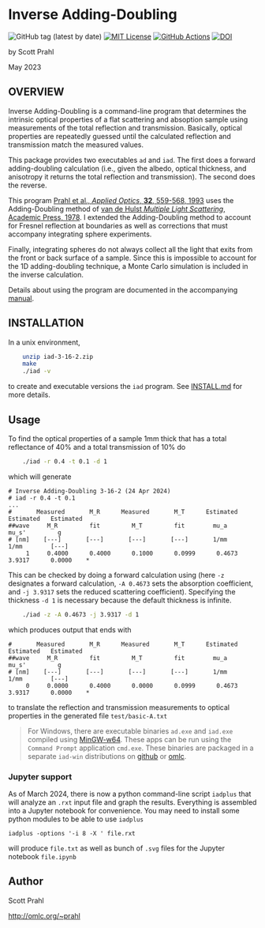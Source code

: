 # Inverse Adding-Doubling

![GitHub tag (latest by date)](https://img.shields.io/github/v/tag/scottprahl/iad?label=latest)
[![MIT License](https://img.shields.io/badge/MIT-license-yellow.svg)](https://github.com/scottprahl/miepython/blob/master/LICENSE.txt)
[![GitHub Actions](https://github.com/scottprahl/iad/actions/workflows/make.yml/badge.svg)](https://github.com/scottprahl/iad/actions/workflows/make.yml)
[![DOI](https://zenodo.org/badge/102147394.svg)](https://zenodo.org/badge/latestdoi/102147394)

by Scott Prahl

May 2023

## OVERVIEW

Inverse Adding-Doubling is a command-line program that determines the intrinsic optical properties of a flat scattering and absoption sample using measurements of the total reflection and transmission.  Basically, optical properties are repeatedly guessed until the calculated reflection and transmission match the measured values.

This package provides two executables `ad` and `iad`.  The first does a forward adding-doubling calculation (i.e., given the albedo, optical thickness, and anisotropy it returns the total reflection and transmission).  The second
does the reverse.

This program [Prahl et al., *Applied Optics*, **32**, 559-568, 1993](https://omlc.org/~prahl/pubs/pdfx/prahl93a.pdf) uses the Adding-Doubling method of [van de Hulst *Multiple Light Scattering*, Academic Press, 1978](https://www.amazon.com/Multiple-Light-Scattering-Formulas-Applications-ebook/dp/B01D4CMF80).  I extended the Adding-Doubling method to account for Fresnel reflection at boundaries as well as corrections that must accompany integrating sphere experiments.

Finally, integrating spheres do not always collect all the light that exits from the front or back surface of a sample.  Since this is impossible to account for the 1D adding-doubling technique, a Monte Carlo simulation is included in the inverse calculation.

Details about using the program are documented in the accompanying [manual](/doc/manual.pdf).

## INSTALLATION

In a unix environment,

```bash
    unzip iad-3-16-2.zip
    make
    ./iad -v
```

to create and executable versions the `iad` program.  See
[INSTALL.md](/INSTALL.md) for more details. 

## Usage

To find the optical properties
of a sample 1mm thick that has a total reflectance of 40% and a total transmission of
10% do

```bash
    ./iad -r 0.4 -t 0.1 -d 1
```

which will generate

```
# Inverse Adding-Doubling 3-16-2 (24 Apr 2024) 
# iad -r 0.4 -t 0.1 
...
#     	Measured 	   M_R   	Measured 	   M_T   	Estimated	Estimated	Estimated
##wave	   M_R   	   fit   	   M_T   	   fit   	  mu_a   	  mu_s'  	    g    
# [nm]	  [---]  	  [---]  	  [---]  	  [---]  	  1/mm   	  1/mm   	  [---]  
     1	   0.4000	   0.4000	   0.1000	   0.0999	   0.4673	   3.9317	   0.0000	 *
```

This can be checked by doing a forward calculation using (here `-z` designates a forward
calculation, `-A 0.4673` sets the absorption coefficient, and `-j 3.9317` sets the reduced scattering coefficient).  Specifying the thickness `-d 1` is necessary because the default
thickness is infinite.


```bash
    ./iad -z -A 0.4673 -j 3.9317 -d 1
```

which produces output that ends with

```
#     	Measured 	   M_R   	Measured 	   M_T   	Estimated	Estimated	Estimated
##wave	   M_R   	   fit   	   M_T   	   fit   	  mu_a   	  mu_s'  	    g    
# [nm]	  [---]  	  [---]  	  [---]  	  [---]  	  1/mm   	  1/mm   	  [---]  
     0	   0.0000	   0.4000	   0.0000	   0.0999	   0.4673	   3.9317	   0.0000	 * 
```

to translate the reflection and transmission measurements to optical properties in the generated file `test/basic-A.txt`

> For Windows, there are executable binaries `ad.exe` and `iad.exe` compiled using [MinGW-w64](https://mingw-w64.org/doku.php).  These apps can be run using the `Command Prompt` application `cmd.exe`.  These binaries are packaged in a separate `iad-win` distributions on [github](https://github.com/scottprahl/iad/releases) or [omlc](https://omlc.org/software/iad/).

### Jupyter support

As of March 2024, there is now a python command-line script `iadplus` that will analyze an `.rxt` input file and graph the results.  Everything is assembled into a Jupyter notebook for convenience.  You may need to install some python modules to be able to use `iadplus`

    iadplus -options '-i 8 -X ' file.rxt

will produce `file.txt` as well as bunch of `.svg` files for the Jupyter notebook
`file.ipynb`

## Author

Scott Prahl

http://omlc.org/~prahl
